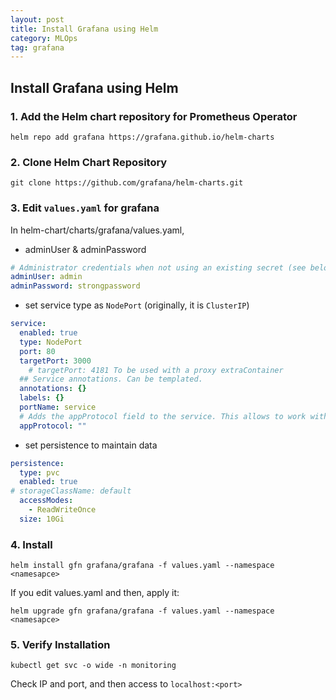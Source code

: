 ```yaml
---
layout: post
title: Install Grafana using Helm
category: MLOps
tag: grafana
---
```


## Install Grafana using Helm

### 1. Add the Helm chart repository for Prometheus Operator

```
helm repo add grafana https://grafana.github.io/helm-charts
```

### 2. Clone Helm Chart Repository
```
git clone https://github.com/grafana/helm-charts.git
```

### 3. Edit `values.yaml` for grafana

In helm-chart/charts/grafana/values.yaml,

- adminUser & adminPassword
```yaml
# Administrator credentials when not using an existing secret (see below)
adminUser: admin
adminPassword: strongpassword
```

- set service type as `NodePort` (originally, it is `ClusterIP`)
```yaml
service:
  enabled: true
  type: NodePort
  port: 80
  targetPort: 3000
    # targetPort: 4181 To be used with a proxy extraContainer
  ## Service annotations. Can be templated.
  annotations: {}
  labels: {}
  portName: service
  # Adds the appProtocol field to the service. This allows to work with istio protocol selection. Ex: "http" or "tcp"
  appProtocol: ""
```

- set persistence to maintain data
```yaml
persistence:
  type: pvc
  enabled: true  
# storageClassName: default
  accessModes:
    - ReadWriteOnce
  size: 10Gi
```

### 4. Install 
```
helm install gfn grafana/grafana -f values.yaml --namespace <namesapce>                         
```

If you edit values.yaml and then, apply it:
```
helm upgrade gfn grafana/grafana -f values.yaml --namespace <namesapce>
```

### 5. Verify Installation
```
kubectl get svc -o wide -n monitoring
```

Check IP and port, and then access to `localhost:<port>`

